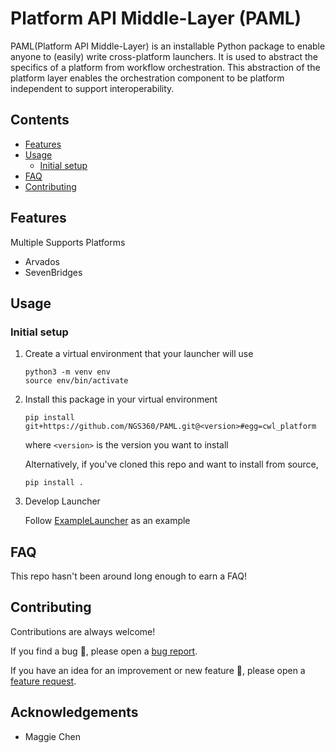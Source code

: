 # Platform API Middle-Layer (PAML)

PAML(Platform API Middle-Layer) is an installable Python package to enable anyone to (easily) write cross-platform launchers.  It is used to abstract the specifics of a platform from workflow orchestration.  This abstraction of the platform layer enables the orchestration component to be platform independent to support interoperability.

## Contents

- [Features](#features)
- [Usage](#usage)
  - [Initial setup](#initial-setup)
- [FAQ](#faq)
- [Contributing](#contributing)

## Features

Multiple Supports Platforms

- Arvados
- SevenBridges

## Usage

### Initial setup

1. Create a virtual environment that your launcher will use

    ```{bash}
    python3 -m venv env
    source env/bin/activate
    ```

2. Install this package in your virtual environment

    ```{bash}
    pip install git+https://github.com/NGS360/PAML.git@<version>#egg=cwl_platform
    ```

    where `<version>` is the version you want to install

    Alternatively, if you've cloned this repo and want to install from source,

    ```{bash}
    pip install .
    ```

3. Develop Launcher

    Follow [ExampleLauncher](https://github.com/NGS360/ExampleLauncher) as an example

## FAQ

This repo hasn't been around long enough to earn a FAQ!

## Contributing

Contributions are always welcome!

If you find a bug :bug:, please open a [bug report](https://github.com/NGS360/PAML/issues/new/choose).

If you have an idea for an improvement or new feature :rocket:, please open a [feature request](https://github.com/NGS360/PAML/issues/new/choose).

## Acknowledgements

* Maggie Chen

